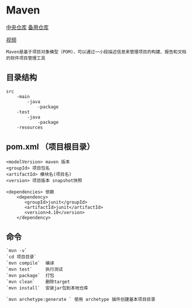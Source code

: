 # Maven

[中央仓库](http://search.maven.org/)
[备用仓库](http://mvnrepository.com/)

[视频](http://www.imooc.com/learn/443)

	Maven是基于项目对象模型（POM)，可以通过一小段描述信息来管理项目的构建、报告和文档的软件项目管理工具

## 目录结构

	src
		-main
			-java
				-package
		-test
			-java
				-package
		-resources

## pom.xml  （项目根目录）

	<modelVersion> maven 版本
	<groupId> 项目包名
	<artifactId> 模块名(项目名)
	<version> 项目版本 snapshot快照

	<dependencies> 依赖
		<dependency>
		   <groupId>junit</groupId>
		   <artifactId>junit</artifactId>
		   <version>4.10</version>
		</dependency>


## 命令

	`mvn -v`
	`cd 项目目录`
	`mvn compile`  编译
	`mvn test` 	   执行测试
	`mvn package`  打包
	`mvn clean`    删除target
	`mvn install`  安装jar包到本地仓库

	`mvn archetype:generate ` 使用 archetype 插件创建基本项目目录

## 
